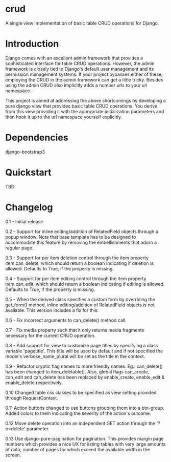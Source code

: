 # crud
A single view implementation of basic table CRUD operations for Django.

# Introduction
Django comes with an excellent admin framework that provides a sophisticated 
interface for table CRUD operations. However, the admin framework is closely 
tied to Django's default user management and its permission management systems.
If your project bypasses either of these, employing the CRUD in the admin 
framework can get a little tricky. Besides using the admin CRUD also implicitly 
adds a number urls to your url namespace.

This project is aimed at addressing the above shortcomings by developing a pure 
django view that provides basic table CRUD operations. You derive from this 
view providing it with the appropriate initialization parameters and then hook 
it up to the url namespace yourself explicitly.

# Dependencies
  django-bootstrap3

# Quickstart
TBD

# Changelog

0.1 - Initial release

0.2 - Support for inline editing/addition of RelatedField objects through
      a popup window. Note that base template has to be designed
      to accommodate this feature by removing the embellishments that adorn a 
      regular page.

0.3 - Support for per item deletion control through the item property
      item.can_delete, which should return a boolean indicating if deletion
      is allowed. Defaults to True, if the property is missing.

0.4 - Support for per item editing control through the item property
      item.can_edit, which should return a boolean indicating if editing
      is allowed. Defaults to True, if the property is missing.

0.5 - When the derived class specifies a custom form by overriding the
      get_form() method, inline editing/addition of RelatedField objects
      is not available. This version includes a fix for this.

0.6 - Fix incorrect arguments to can_delete() method call.

0.7 - Fix media property such that it only returns media fragments necessary
      for the current CRUD operation.

0.8 - Add support for view to customize page titles by specifying a class
      variable 'pagetitle'. This title will be used by default and if not
      specified the model's verbose_name_plural will be set as the title
      in the context.

0.9 - Refactor cryptic flag names to more friendly names. Eg.: can_delete() has
      been changed to item_deletable(). Also, global flags can_create, can_edit
      and can_delete has been replaced by enable_create, enable_edit & 
      enable_delete respectively.

0.10  Changed table css classes to be specified as view setting provided
      through RequestContext.
      
0.11  Action buttons changed to use buttons grouping them into a btn-group.
      Added colors to them indicating the severity of the action's outcome.

0.12  Move delete operation into an independent GET action through the 
      '?o=delete' parameter.

0.13  Use django-pure-pagination for pagination. This provides margin page
      numbers which provides a nice UX for listing tables with very large
      amounts of data, number of pages for which exceed the available 
      width in the screen.
      

